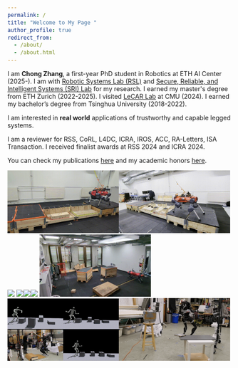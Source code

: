 ```yaml
---
permalink: /
title: "Welcome to My Page "
author_profile: true
redirect_from: 
  - /about/
  - /about.html
---
```



I am **Chong Zhang**, a first-year PhD student in Robotics at ETH AI Center (2025-). I am with [Robotic Systems Lab (RSL)](https://rsl.ethz.ch/) and [Secure, Reliable, and Intelligent Systems (SRI) Lab](https://www.sri.inf.ethz.ch/) for my research. I earned my master's degree from ETH Zurich (2022-2025). I visited [LeCAR Lab](https://lecar-lab.github.io/) at CMU (2024). I earned my bachelor’s degree from Tsinghua University (2018-2022).       

I am interested in **real world** applications of trustworthy and capable legged systems.   

I am a reviewer for RSS, CoRL, L4DC, ICRA, IROS, ACC, RA-Letters, ISA Transaction.  I received finalist awards at RSS 2024 and ICRA 2024.   

You can check my publications [here](https://zita-ch.github.io/publications) and my academic honors [here](https://zita-ch.github.io/honors).
  
    
<img src="/files/anymalrisky_iros24.gif" width="250"/><img src="/files/anymalrisky2_iros24.gif" width="250"/><img src="/files/anymal_adv_indoor.gif" width="250"/>
<img src="/files/anymal_adv_wild.gif" width="250"/><img src="/files/abs_snow.gif" width="250"/><img src="/files/robustness_h2o.gif" width="250"/>
<img src="/files/anymal_blindnav.gif" width="250"/><img src="/files/wococo_parkour.gif" width="250"/><img src="/files/wococo_locomani.gif" width="250"/>         